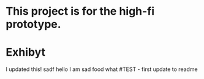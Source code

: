 # This project is for the high-fi prototype.
# Exhibyt
I updated this!
sadf
hello
I am sad
food
what
#TEST - first update to readme

